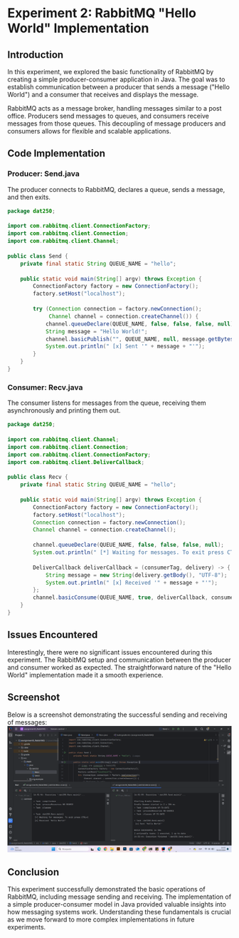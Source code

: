 # Experiment 2: RabbitMQ "Hello World" Implementation

## Introduction

In this experiment, we explored the basic functionality of RabbitMQ by creating a simple producer-consumer application in Java. The goal was to establish communication between a producer that sends a message ("Hello World") and a consumer that receives and displays the message.

RabbitMQ acts as a message broker, handling messages similar to a post office. Producers send messages to queues, and consumers receive messages from those queues. This decoupling of message producers and consumers allows for flexible and scalable applications.

## Code Implementation

### Producer: Send.java

The producer connects to RabbitMQ, declares a queue, sends a message, and then exits.

```java
package dat250;

import com.rabbitmq.client.ConnectionFactory;
import com.rabbitmq.client.Connection;
import com.rabbitmq.client.Channel;

public class Send {
    private final static String QUEUE_NAME = "hello";

    public static void main(String[] argv) throws Exception {
        ConnectionFactory factory = new ConnectionFactory();
        factory.setHost("localhost");

        try (Connection connection = factory.newConnection();
             Channel channel = connection.createChannel()) {
            channel.queueDeclare(QUEUE_NAME, false, false, false, null);
            String message = "Hello World!";
            channel.basicPublish("", QUEUE_NAME, null, message.getBytes());
            System.out.println(" [x] Sent '" + message + "'");
        }
    }
}
```
### Consumer: Recv.java

The consumer listens for messages from the queue, receiving them asynchronously and printing them out.

```java
package dat250;

import com.rabbitmq.client.Channel;
import com.rabbitmq.client.Connection;
import com.rabbitmq.client.ConnectionFactory;
import com.rabbitmq.client.DeliverCallback;

public class Recv {
    private final static String QUEUE_NAME = "hello";

    public static void main(String[] argv) throws Exception {
        ConnectionFactory factory = new ConnectionFactory();
        factory.setHost("localhost");
        Connection connection = factory.newConnection();
        Channel channel = connection.createChannel();

        channel.queueDeclare(QUEUE_NAME, false, false, false, null);
        System.out.println(" [*] Waiting for messages. To exit press CTRL+C");

        DeliverCallback deliverCallback = (consumerTag, delivery) -> {
            String message = new String(delivery.getBody(), "UTF-8");
            System.out.println(" [x] Received '" + message + "'");
        };
        channel.basicConsume(QUEUE_NAME, true, deliverCallback, consumerTag -> { });
    }
}
```

## Issues Encountered

Interestingly, there were no significant issues encountered during this experiment. The RabbitMQ setup and communication between the producer and consumer worked as expected. The straightforward nature of the "Hello World" implementation made it a smooth experience.

## Screenshot

Below is a screenshot demonstrating the successful sending and receiving of messages:
![Screenshot - Hello World message](https://github.com/NachoAlcaldeT/DAT250/blob/main/Assignment6/Screenshots_Assignment6/experiment2_RabbitMQ.png)

## Conclusion
This experiment successfully demonstrated the basic operations of RabbitMQ, including message sending and receiving. The implementation of a simple producer-consumer model in Java provided valuable insights into how messaging systems work. Understanding these fundamentals is crucial as we move forward to more complex implementations in future experiments.
